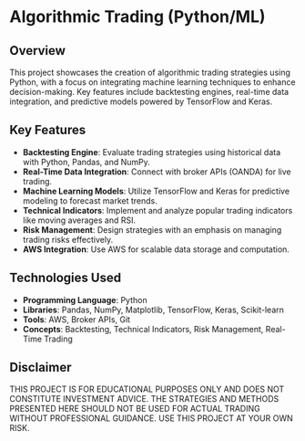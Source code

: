 # Algorithmic Trading (Python/ML)

## Overview
This project showcases the creation of algorithmic trading strategies using Python, with a focus on integrating machine learning techniques to enhance decision-making. Key features include backtesting engines, real-time data integration, and predictive models powered by TensorFlow and Keras.

## Key Features
- **Backtesting Engine**: Evaluate trading strategies using historical data with Python, Pandas, and NumPy.
- **Real-Time Data Integration**: Connect with broker APIs (OANDA) for live trading.
- **Machine Learning Models**: Utilize TensorFlow and Keras for predictive modeling to forecast market trends.
- **Technical Indicators**: Implement and analyze popular trading indicators like moving averages and RSI.
- **Risk Management**: Design strategies with an emphasis on managing trading risks effectively.
- **AWS Integration**: Use AWS for scalable data storage and computation.

## Technologies Used
- **Programming Language**: Python
- **Libraries**: Pandas, NumPy, Matplotlib, TensorFlow, Keras, Scikit-learn
- **Tools**: AWS, Broker APIs, Git
- **Concepts**: Backtesting, Technical Indicators, Risk Management, Real-Time Trading

## Disclaimer
THIS PROJECT IS FOR EDUCATIONAL PURPOSES ONLY AND DOES NOT CONSTITUTE INVESTMENT ADVICE. THE STRATEGIES AND METHODS PRESENTED HERE SHOULD NOT BE USED FOR ACTUAL TRADING WITHOUT PROFESSIONAL GUIDANCE. USE THIS PROJECT AT YOUR OWN RISK.
